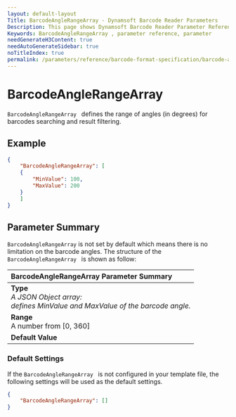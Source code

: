 ```yaml
---
layout: default-layout
Title: BarcodeAngleRangeArray - Dynamsoft Barcode Reader Parameters
Description: This page shows Dynamsoft Barcode Reader Parameter Reference for BarcodeAngleRangeArray .
Keywords: BarcodeAngleRangeArray , parameter reference, parameter
needGenerateH3Content: true
needAutoGenerateSidebar: true
noTitleIndex: true
permalink: /parameters/reference/barcode-format-specification/barcode-angle-range-array.html
---
```


# BarcodeAngleRangeArray 

`BarcodeAngleRangeArray ` defines the range of angles (in degrees) for barcodes searching and result filtering.
## Example

```json
{
    "BarcodeAngleRangeArray": [
    {
        "MinValue": 100,
        "MaxValue": 200
    }
    ]
}
```

## Parameter Summary

`BarcodeAngleRangeArray` is not set by default which means there is no limitation on the barcode angles. The structure of the `BarcodeAngleRangeArray ` is shown as follow:

| BarcodeAngleRangeArray Parameter Summary |
| :--------------------------------- |
| **Type**<br>*A JSON Object array: <br>defines MinValue and MaxValue of the barcode angle.* |
| **Range**<br>A number from [0, 360] |
| **Default Value**<br> |

### Default Settings

If the `BarcodeAngleRangeArray ` is not configured in your template file, the following settings will be used as the default settings.

```json
{
    "BarcodeAngleRangeArray": []
}
```
